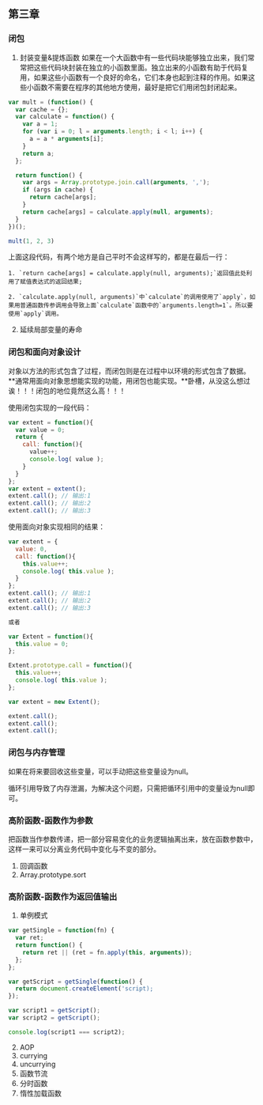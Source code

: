 ## 第三章

### 闭包

1. 封装变量&提炼函数
如果在一个大函数中有一些代码块能够独立出来，我们常常把这些代码块封装在独立的小函数里面。独立出来的小函数有助于代码复用，如果这些小函数有一个良好的命名，它们本身也起到注释的作用。如果这些小函数不需要在程序的其他地方使用，最好是把它们用闭包封闭起来。
```js
var mult = (function() {
  var cache = {};
  var calculate = function() {
    var a = 1;
    for (var i = 0; l = arguments.length; i < l; i++) {
      a = a * arguments[i];
    }
    return a;
  };

  return function() {
    var args = Array.prototype.join.call(arguments, ',');
    if (args in cache) {
      return cache[args];
    }
    return cache[args] = calculate.apply(null, arguments);
  }
})();

mult(1, 2, 3)
```

上面这段代码，有两个地方是自己平时不会这样写的，都是在最后一行：

    1. `return cache[args] = calculate.apply(null, arguments);`返回值此处利用了赋值表达式的返回结果;

    2. `calculate.apply(null, arguments)`中`calculate`的调用使用了`apply`，如果用普通函数传参调用会导致上面`calculate`函数中的`arguments.length=1`。所以要使用`apply`调用。

2. 延续局部变量的寿命

### 闭包和面向对象设计

对象以方法的形式包含了过程，而闭包则是在过程中以环境的形式包含了数据。**通常用面向对象思想能实现的功能，用闭包也能实现。**卧槽，从没这么想过诶！！！闭包的地位竟然这么高！！！

使用闭包实现的一段代码：

```js
var extent = function(){
  var value = 0;
  return {
    call: function(){
      value++;
      console.log( value );
    }
  }
};
var extent = extent();
extent.call(); // 输出:1
extent.call(); // 输出:2
extent.call(); // 输出:3
```

使用面向对象实现相同的结果：

```js
var extent = {
  value: 0,
  call: function(){
    this.value++;
    console.log( this.value );
  }
};
extent.call(); // 输出:1
extent.call(); // 输出:2
extent.call(); // 输出:3

或者

var Extent = function(){
  this.value = 0;
}; 

Extent.prototype.call = function(){
  this.value++;
  console.log( this.value );
}; 

var extent = new Extent();

extent.call();
extent.call();
extent.call();
```

### 闭包与内存管理

如果在将来要回收这些变量，可以手动把这些变量设为null。

循环引用导致了内存泄漏，为解决这个问题，只需把循环引用中的变量设为null即可。

### 高阶函数-函数作为参数

把函数当作参数传递，把一部分容易变化的业务逻辑抽离出来，放在函数参数中，这样一来可以分离业务代码中变化与不变的部分。

1. 回调函数
2. Array.prototype.sort

### 高阶函数-函数作为返回值输出

1. 单例模式

```js
var getSingle = function(fn) {
  var ret;
  return function() {
    return ret || (ret = fn.apply(this, arguments));
  };
};

var getScript = getSingle(function() {
  return document.createElement('script);
});

var script1 = getScript();
var script2 = getScript();

console.log(script1 === script2);
```
2. AOP
3. currying
4. uncurrying
5. 函数节流
6. 分时函数
7. 惰性加载函数